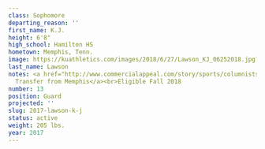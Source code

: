 ```yaml
---
class: Sophomore
departing_reason: ''
first_name: K.J.
height: 6'8"
high_school: Hamilton HS
hometown: Memphis, Tenn.
image: https://kuathletics.com/images/2018/6/27/Lawson_KJ_06252018.jpg?width=182&height=250&mode=crop&anchor=topcenter
last_name: Lawson
notes: <a href="http://www.commercialappeal.com/story/sports/columnists/geoff-calkins/2017/04/10/calkins-lawsons-kansas----and-keelon-lawson-explain-why/100291042/">Sophomore,
  Transfer from Memphis</a><br>Eligible Fall 2018
number: 13
position: Guard
projected: ''
slug: 2017-lawson-k-j
status: active
weight: 205 lbs.
year: 2017
---
```

